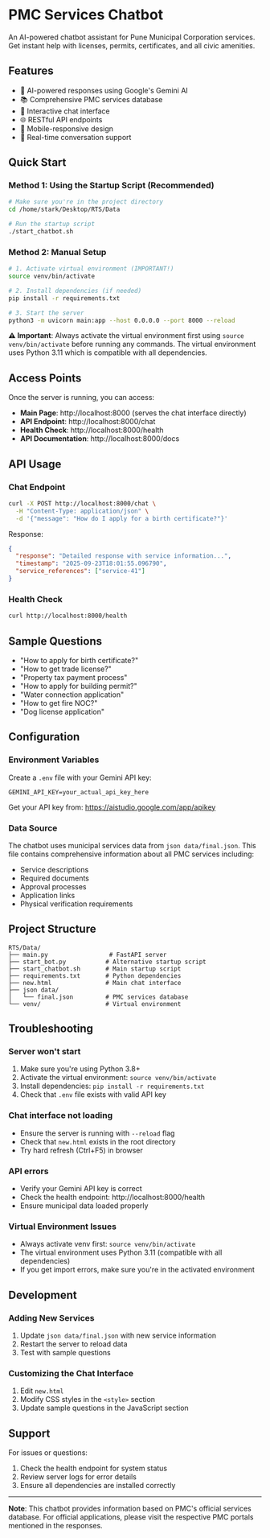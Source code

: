 # PMC Services Chatbot

An AI-powered chatbot assistant for Pune Municipal Corporation services. Get instant help with licenses, permits, certificates, and all civic amenities.

## Features

- 🤖 AI-powered responses using Google's Gemini AI
- 📚 Comprehensive PMC services database
- 💬 Interactive chat interface
- 🌐 RESTful API endpoints
- 📱 Mobile-responsive design
- 🔄 Real-time conversation support

## Quick Start

### Method 1: Using the Startup Script (Recommended)

```bash
# Make sure you're in the project directory
cd /home/stark/Desktop/RTS/Data

# Run the startup script
./start_chatbot.sh
```

### Method 2: Manual Setup

```bash
# 1. Activate virtual environment (IMPORTANT!)
source venv/bin/activate

# 2. Install dependencies (if needed)
pip install -r requirements.txt

# 3. Start the server
python3 -m uvicorn main:app --host 0.0.0.0 --port 8000 --reload
```

**⚠️ Important**: Always activate the virtual environment first using `source venv/bin/activate` before running any commands. The virtual environment uses Python 3.11 which is compatible with all dependencies.

## Access Points

Once the server is running, you can access:

- **Main Page**: http://localhost:8000 (serves the chat interface directly)
- **API Endpoint**: http://localhost:8000/chat
- **Health Check**: http://localhost:8000/health
- **API Documentation**: http://localhost:8000/docs

## API Usage

### Chat Endpoint

```bash
curl -X POST http://localhost:8000/chat \
  -H "Content-Type: application/json" \
  -d '{"message": "How do I apply for a birth certificate?"}'
```

Response:
```json
{
  "response": "Detailed response with service information...",
  "timestamp": "2025-09-23T18:01:55.096790",
  "service_references": ["service-41"]
}
```

### Health Check

```bash
curl http://localhost:8000/health
```

## Sample Questions

- "How to apply for birth certificate?"
- "How to get trade license?"
- "Property tax payment process"
- "How to apply for building permit?"
- "Water connection application"
- "How to get fire NOC?"
- "Dog license application"

## Configuration

### Environment Variables

Create a `.env` file with your Gemini API key:

```env
GEMINI_API_KEY=your_actual_api_key_here
```

Get your API key from: https://aistudio.google.com/app/apikey

### Data Source

The chatbot uses municipal services data from `json data/final.json`. This file contains comprehensive information about all PMC services including:

- Service descriptions
- Required documents
- Approval processes
- Application links
- Physical verification requirements

## Project Structure

```
RTS/Data/
├── main.py                 # FastAPI server
├── start_bot.py           # Alternative startup script
├── start_chatbot.sh       # Main startup script
├── requirements.txt       # Python dependencies
├── new.html               # Main chat interface
├── json data/
│   └── final.json         # PMC services database
└── venv/                  # Virtual environment
```

## Troubleshooting

### Server won't start
1. Make sure you're using Python 3.8+
2. Activate the virtual environment: `source venv/bin/activate`
3. Install dependencies: `pip install -r requirements.txt`
4. Check that `.env` file exists with valid API key

### Chat interface not loading
- Ensure the server is running with `--reload` flag
- Check that `new.html` exists in the root directory
- Try hard refresh (Ctrl+F5) in browser

### API errors
- Verify your Gemini API key is correct
- Check the health endpoint: http://localhost:8000/health
- Ensure municipal data loaded properly

### Virtual Environment Issues
- Always activate venv first: `source venv/bin/activate`
- The virtual environment uses Python 3.11 (compatible with all dependencies)
- If you get import errors, make sure you're in the activated environment

## Development

### Adding New Services
1. Update `json data/final.json` with new service information
2. Restart the server to reload data
3. Test with sample questions

### Customizing the Chat Interface
1. Edit `new.html`
2. Modify CSS styles in the `<style>` section
3. Update sample questions in the JavaScript section

## Support

For issues or questions:
1. Check the health endpoint for system status
2. Review server logs for error details
3. Ensure all dependencies are installed correctly

---

**Note**: This chatbot provides information based on PMC's official services database. For official applications, please visit the respective PMC portals mentioned in the responses.
